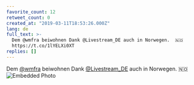 ```yaml
---
favorite_count: 12
retweet_count: 0
created_at: "2019-03-11T18:53:26.000Z"
lang: de
full_text: >-
  Dem @wmfra beiwohnen Dank @Livestream_DE auch in Norwegen.  🇳🇴
  https://t.co/1lYELXi0XT
replies: []
---
```


Dem [@wmfra](https://twitter.com/wmfra) beiwohnen Dank
[@Livestream_DE](https://twitter.com/Livestream_DE) auch in Norwegen. 🇳🇴
![Embedded Photo](https://twitter-media-coderbyheart.s3.eu-north-1.amazonaws.com/1105179944655773702-D1ZjS_PWsAABAIt.jpg)
